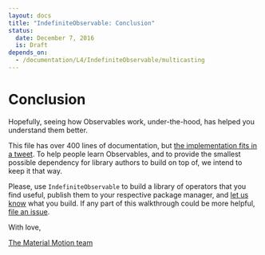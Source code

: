 ```yaml
---
layout: docs
title: "IndefiniteObservable: Conclusion"
status:
  date: December 7, 2016
  is: Draft
depends_on:
  - /documentation/L4/IndefiniteObservable/multicasting
---
```


# Conclusion

Hopefully, seeing how Observables work, under-the-hood, has helped you
understand them better.

This file has over 400 lines of documentation, but [the implementation fits
in a tweet](https://twitter.com/material_motion/status/804855074988003328).
To help people learn Observables, and to provide the smallest possible
dependency for library authors to build on top of, we intend to keep it that
way.

Please, use `IndefiniteObservable` to build a library of operators that you
find useful, publish them to your respective package manager, and [let us know](https://discord.gg/ZJyGXza)
what you build. If any part of this walkthrough could be more helpful,
[file an issue](https://github.com/material-motion/material-motion/issues/new?title=IndefiniteObservable%20tutorial:).

With love,

[The Material Motion team](https://material-motion.github.io/material-motion/team/community/governance#core-contributors)
